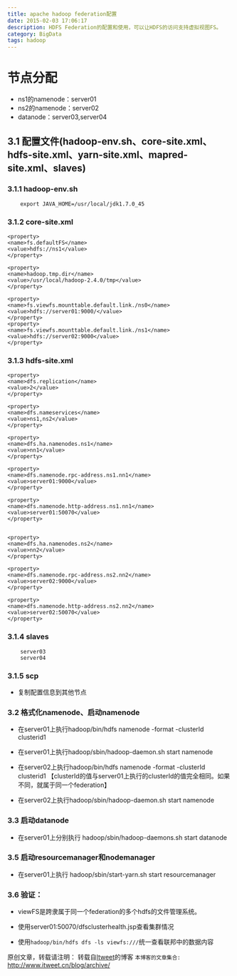 ```yaml
---
title: apache hadoop federation配置
date: 2015-02-03 17:06:17
description: HDFS Federation的配置和使用，可以让HDFS的访问支持虚拟视图FS。
category: BigData
tags: hadoop
---
```

# 节点分配
 - ns1的namenode：server01
 - ns2的namenode：server02
 - datanode：server03,server04

## 3.1 配置文件(hadoop-env.sh、core-site.xml、hdfs-site.xml、yarn-site.xml、mapred-site.xml、slaves)

### 3.1.1 hadoop-env.sh
```
	export JAVA_HOME=/usr/local/jdk1.7.0_45
```

### 3.1.2 core-site.xml

	<property>
	<name>fs.defaultFS</name>
	<value>hdfs://ns1</value>
	</property>

	<property>
	<name>hadoop.tmp.dir</name>
	<value>/usr/local/hadoop-2.4.0/tmp</value>
	</property>

	<property>
	<name>fs.viewfs.mounttable.default.link./ns0</name>
	<value>hdfs://server01:9000/</value>
	</property>
	<property>
	<name>fs.viewfs.mounttable.default.link./ns1</name>
	<value>hdfs://server02:9000</value>
	</property>

### 3.1.3 hdfs-site.xml

	<property>
	<name>dfs.replication</name>
	<value>2</value>
	</property>

	<property>
	<name>dfs.nameservices</name>
	<value>ns1,ns2</value>
	</property>

	<property>
	<name>dfs.ha.namenodes.ns1</name>
	<value>nn1</value>
	</property>

	<property>
	<name>dfs.namenode.rpc-address.ns1.nn1</name>
	<value>server01:9000</value>
	</property>

	<property>
	<name>dfs.namenode.http-address.ns1.nn1</name>
	<value>server01:50070</value>
	</property>


	<property>
	<name>dfs.ha.namenodes.ns2</name>
	<value>nn2</value>
	</property>

	<property>
	<name>dfs.namenode.rpc-address.ns2.nn2</name>
	<value>server02:9000</value>
	</property>

	<property>
	<name>dfs.namenode.http-address.ns2.nn2</name>
	<value>server02:50070</value>
	</property>


### 3.1.4 slaves
```
	server03
	server04
```

### 3.1.5 scp
- 复制配置信息到其他节点

### 3.2 格式化namenode、启动namenode

- 在server01上执行hadoop/bin/hdfs namenode -format -clusterId clusterid1
- 在server01上执行hadoop/sbin/hadoop-daemon.sh start namenode
	 
- 在server02上执行hadoop/bin/hdfs namenode -format -clusterId clusterid1
	 	【clusterId的值与server01上执行的clusterId的值完全相同。如果不同，就属于同一个federation】
- 在server02上执行hadoop/sbin/hadoop-daemon.sh start namenode

### 3.3 启动datanode
 
- 在server01上分别执行
	hadoop/sbin/hadoop-daemons.sh start datanode


### 3.5 启动resourcemanager和nodemanager

- 在server01上执行 
	hadoop/sbin/start-yarn.sh start resourcemanager

### 3.6 验证：

 - viewFS是跨隶属于同一个federation的多个hdfs的文件管理系统。

 - 使用server01:50070/dfsclusterhealth.jsp查看集群情况
 - 使用```hadoop/bin/hdfs dfs -ls viewfs:///```统一查看联邦中的数据内容


原创文章，转载请注明： 转载自[Itweet](http://www.itweet.cn)的博客
`本博客的文章集合:` http://www.itweet.cn/blog/archive/